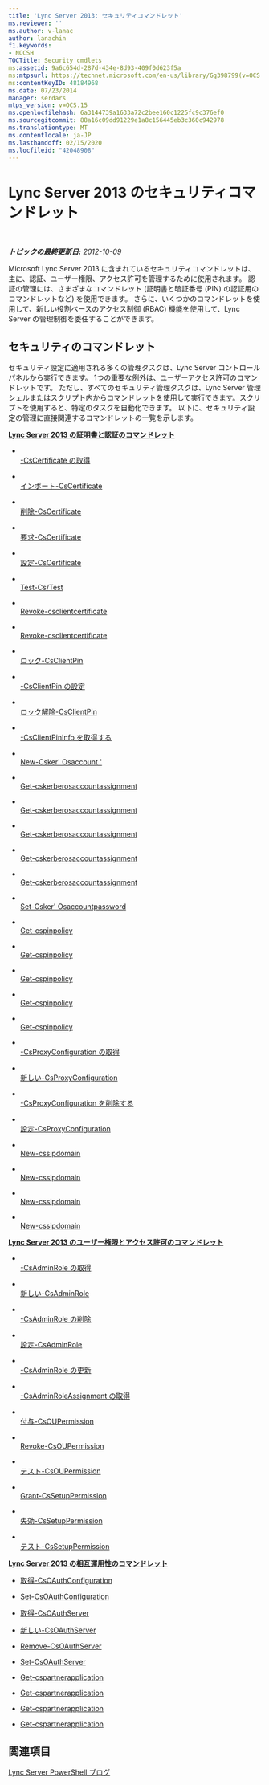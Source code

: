 ```yaml
---
title: 'Lync Server 2013: セキュリティコマンドレット'
ms.reviewer: ''
ms.author: v-lanac
author: lanachin
f1.keywords:
- NOCSH
TOCTitle: Security cmdlets
ms:assetid: 9a6c654d-287d-434e-8d93-409f0d623f5a
ms:mtpsurl: https://technet.microsoft.com/en-us/library/Gg398799(v=OCS.15)
ms:contentKeyID: 48184968
ms.date: 07/23/2014
manager: serdars
mtps_version: v=OCS.15
ms.openlocfilehash: 6a3144739a1633a72c2bee160c1225fc9c376ef0
ms.sourcegitcommit: 88a16c09dd91229e1a8c156445eb3c360c942978
ms.translationtype: MT
ms.contentlocale: ja-JP
ms.lasthandoff: 02/15/2020
ms.locfileid: "42048908"
---
```

<div data-xmlns="http://www.w3.org/1999/xhtml">

<div class="topic" data-xmlns="http://www.w3.org/1999/xhtml" data-msxsl="urn:schemas-microsoft-com:xslt" data-cs="http://msdn.microsoft.com/">

<div data-asp="http://msdn2.microsoft.com/asp">

# <a name="security-cmdlets-in-lync-server-2013"></a>Lync Server 2013 のセキュリティコマンドレット

</div>

<div id="mainSection">

<div id="mainBody">

<span> </span>

_**トピックの最終更新日:** 2012-10-09_

Microsoft Lync Server 2013 に含まれているセキュリティコマンドレットは、主に、認証、ユーザー権限、アクセス許可を管理するために使用されます。 認証の管理には、さまざまなコマンドレット (証明書と暗証番号 (PIN) の認証用のコマンドレットなど) を使用できます。 さらに、いくつかのコマンドレットを使用して、新しい役割ベースのアクセス制御 (RBAC) 機能を使用して、Lync Server の管理制御を委任することができます。

<div>

## <a name="security-cmdlets"></a>セキュリティのコマンドレット

セキュリティ設定に適用される多くの管理タスクは、Lync Server コントロールパネルから実行できます。 1つの重要な例外は、ユーザーアクセス許可のコマンドレットです。 ただし、すべてのセキュリティ管理タスクは、Lync Server 管理シェルまたはスクリプト内からコマンドレットを使用して実行できます。スクリプトを使用すると、特定のタスクを自動化できます。 以下に、セキュリティ設定の管理に直接関連するコマンドレットの一覧を示します。

**[Lync Server 2013 の証明書と認証のコマンドレット](lync-server-2013-certificate-and-authentication-cmdlets.md)**

  - <span></span>  
    [-CsCertificate の取得](https://technet.microsoft.com/library/Gg398227(v=OCS.15))

  - <span></span>  
    [インポート-CsCertificate](https://technet.microsoft.com/library/Gg398688(v=OCS.15))

  - <span></span>  
    [削除-CsCertificate](https://technet.microsoft.com/library/Gg412895(v=OCS.15))

  - <span></span>  
    [要求-CsCertificate](https://technet.microsoft.com/library/Gg425723(v=OCS.15))

  - <span></span>  
    [設定-CsCertificate](https://technet.microsoft.com/library/Gg398518(v=OCS.15))

<!-- end list -->

  - <span></span>  
    [Test-Cs/Test](https://technet.microsoft.com/library/Gg398647(v=OCS.15))

<!-- end list -->

  - <span></span>  
    [Revoke-csclientcertificate](https://technet.microsoft.com/library/Gg398143(v=OCS.15))

  - <span></span>  
    [Revoke-csclientcertificate](https://technet.microsoft.com/library/Gg425748(v=OCS.15))

<!-- end list -->

  - <span></span>  
    [ロック-CsClientPin](https://technet.microsoft.com/library/Gg398650(v=OCS.15))

  - <span></span>  
    [-CsClientPin の設定](https://technet.microsoft.com/library/Gg398929(v=OCS.15))

  - <span></span>  
    [ロック解除-CsClientPin](unhttps://technet.microsoft.com/library/Gg398650(v=OCS.15))

<!-- end list -->

  - <span></span>  
    [-CsClientPinInfo を取得する](https://technet.microsoft.com/library/Gg425947(v=OCS.15))

<!-- end list -->

  - <span></span>  
    [New-Csker' Osaccount '](https://technet.microsoft.com/library/Gg398485(v=OCS.15))

<!-- end list -->

  - <span></span>  
    [Get-cskerberosaccountassignment](https://technet.microsoft.com/library/Gg398526(v=OCS.15))

  - <span></span>  
    [Get-cskerberosaccountassignment](https://technet.microsoft.com/library/Gg398074(v=OCS.15))

  - <span></span>  
    [Get-cskerberosaccountassignment](https://technet.microsoft.com/library/Gg413052(v=OCS.15))

  - <span></span>  
    [Get-cskerberosaccountassignment](https://technet.microsoft.com/library/Gg398232(v=OCS.15))

  - <span></span>  
    [Get-cskerberosaccountassignment](https://technet.microsoft.com/library/Gg425938(v=OCS.15))

<!-- end list -->

  - <span></span>  
    [Set-Csker' Osaccountpassword](https://technet.microsoft.com/library/Gg398659(v=OCS.15))

<!-- end list -->

  - <span></span>  
    [Get-cspinpolicy](https://technet.microsoft.com/library/Gg398262(v=OCS.15))

  - <span></span>  
    [Get-cspinpolicy](https://technet.microsoft.com/library/Gg398871(v=OCS.15))

  - <span></span>  
    [Get-cspinpolicy](https://technet.microsoft.com/library/Gg398935(v=OCS.15))

  - <span></span>  
    [Get-cspinpolicy](https://technet.microsoft.com/library/Gg398431(v=OCS.15))

  - <span></span>  
    [Get-cspinpolicy](https://technet.microsoft.com/library/Gg412997(v=OCS.15))

<!-- end list -->

  - <span></span>  
    [-CsProxyConfiguration の取得](https://technet.microsoft.com/library/Gg399011(v=OCS.15))

  - <span></span>  
    [新しい-CsProxyConfiguration](https://technet.microsoft.com/library/Gg398335(v=OCS.15))

  - <span></span>  
    [-CsProxyConfiguration を削除する](https://technet.microsoft.com/library/Gg398553(v=OCS.15))

  - <span></span>  
    [設定-CsProxyConfiguration](https://technet.microsoft.com/library/Gg425796(v=OCS.15))

<!-- end list -->

  - <span></span>  
    [New-cssipdomain](https://technet.microsoft.com/library/Gg398701(v=OCS.15))

  - <span></span>  
    [New-cssipdomain](https://technet.microsoft.com/library/Gg425857(v=OCS.15))

  - <span></span>  
    [New-cssipdomain](https://technet.microsoft.com/library/Gg398865(v=OCS.15))

  - <span></span>  
    [New-cssipdomain](https://technet.microsoft.com/library/Gg412949(v=OCS.15))

**[Lync Server 2013 のユーザー権限とアクセス許可のコマンドレット](lync-server-2013-user-rights-and-permissions-cmdlets.md)**

  - <span></span>  
    [-CsAdminRole の取得](https://technet.microsoft.com/library/Gg399050(v=OCS.15))

  - <span></span>  
    [新しい-CsAdminRole](https://technet.microsoft.com/library/Gg398271(v=OCS.15))

  - <span></span>  
    [-CsAdminRole の削除](https://technet.microsoft.com/library/Gg413036(v=OCS.15))

  - <span></span>  
    [設定-CsAdminRole](https://technet.microsoft.com/library/Gg399066(v=OCS.15))

  - <span></span>  
    [-CsAdminRole の更新](https://technet.microsoft.com/library/JJ204851(v=OCS.15))

<!-- end list -->

  - <span></span>  
    [-CsAdminRoleAssignment の取得](https://technet.microsoft.com/library/Gg398434(v=OCS.15))

<!-- end list -->

  - <span></span>  
    [付与-CsOUPermission](https://technet.microsoft.com/library/Gg425739(v=OCS.15))

  - <span></span>  
    [Revoke-CsOUPermission](https://technet.microsoft.com/library/Gg398977(v=OCS.15))

  - <span></span>  
    [テスト-CsOUPermission](https://technet.microsoft.com/library/Gg398787(v=OCS.15))

<!-- end list -->

  - <span></span>  
    [Grant-CsSetupPermission](https://technet.microsoft.com/library/Gg398569(v=OCS.15))

  - <span></span>  
    [失効-CsSetupPermission](https://technet.microsoft.com/library/Gg425834(v=OCS.15))

  - <span></span>  
    [テスト-CsSetupPermission](https://technet.microsoft.com/library/Gg398428(v=OCS.15))

**[Lync Server 2013 の相互運用性のコマンドレット](lync-server-2013-interoperability-cmdlets.md)**

  - [取得-CsOAuthConfiguration](https://technet.microsoft.com/library/JJ205155(v=OCS.15))

  - [Set-CsOAuthConfiguration](https://technet.microsoft.com/library/JJ204841(v=OCS.15))

<!-- end list -->

  - [取得-CsOAuthServer](https://technet.microsoft.com/library/JJ205238(v=OCS.15))

  - [新しい-CsOAuthServer](https://technet.microsoft.com/library/JJ205206(v=OCS.15))

  - [Remove-CsOAuthServer](https://technet.microsoft.com/library/JJ205408(v=OCS.15))

  - [Set-CsOAuthServer](https://technet.microsoft.com/library/JJ204896(v=OCS.15))

<!-- end list -->

  - [Get-cspartnerapplication](https://technet.microsoft.com/library/JJ205128(v=OCS.15))

  - [Get-cspartnerapplication](https://technet.microsoft.com/library/JJ204628(v=OCS.15))

  - [Get-cspartnerapplication](https://technet.microsoft.com/library/JJ204820(v=OCS.15))

  - [Get-cspartnerapplication](https://technet.microsoft.com/library/JJ204755(v=OCS.15))

</div>

<div>

## <a name="see-also"></a>関連項目


[Lync Server PowerShell ブログ](http://go.microsoft.com/fwlink/p/?linkid=203150)  
  

</div>

</div>

<span> </span>

</div>

</div>

</div>

